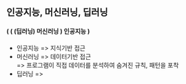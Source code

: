 ## 인공지능, 머신러닝, 딥러닝
#### ( ( (딥러닝) 머신러닝 ) 인공지능 )
- 인공지능 => 지식기반 접근
- 머신러닝 => 데이터기반 접근  
  => 프로그램이 직접 데이터를 분석하여 숨겨진 규칙, 패턴을 포착
- 딥러닝 =>   
